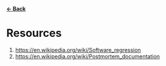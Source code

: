 [**← Back**](contents.md)

# Resources

1. https://en.wikipedia.org/wiki/Software_regression
2. https://en.wikipedia.org/wiki/Postmortem_documentation
